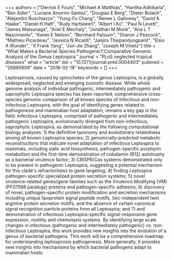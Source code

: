 +++
authors = ["Derrick E Fouts", "Michael A Matthias", "Haritha Adhikarla", "Ben Adler", "Luciane Amorim-Santos", "Douglas E Berg", "Dieter Bulach", "Alejandro Buschiazzo", "Yung-Fu Chang", "Renee L Galloway", "David A Haake", "Daniel H Haft", "Rudy Hartskeerl", "Albert I Ko", "Paul N Levett", "James Matsunaga", "Ariel E Mechaly", "Jonathan M Monk", "Ana L T Nascimento", "Karen E Nelson", "Bernhard Palsson", "Sharon J Peacock", "Mathieu Picardeau", "Jessica N Ricaldi", "Janjira Thaipandungpanit", "Elsio A Wunder", "X Frank Yang", "Jun-Jie Zhang", "Joseph M Vinetz"]
title = "What Makes a Bacterial Species Pathogenic?:Comparative Genomic Analysis of the Genus Leptospira."
journal = "PLoS neglected tropical diseases"
what = "article"
doi = "10.1371/journal.pntd.0004403"
pubmed = "26890609"
date = "2016-02-18"
keywords = []
+++

Leptospirosis, caused by spirochetes of the genus Leptospira, is a globally widespread, neglected and emerging zoonotic disease. While whole genome analysis of individual pathogenic, intermediately pathogenic and saprophytic Leptospira species has been reported, comprehensive cross-species genomic comparison of all known species of infectious and non-infectious Leptospira, with the goal of identifying genes related to pathogenesis and mammalian host adaptation, remains a key gap in the field. Infectious Leptospira, comprised of pathogenic and intermediately pathogenic Leptospira, evolutionarily diverged from non-infectious, saprophytic Leptospira, as demonstrated by the following computational biology analyses: 1) the definitive taxonomy and evolutionary relatedness among all known Leptospira species; 2) genomically-predicted metabolic reconstructions that indicate novel adaptation of infectious Leptospira to mammals, including sialic acid biosynthesis, pathogen-specific porphyrin metabolism and the first-time demonstration of cobalamin (B12) autotrophy as a bacterial virulence factor; 3) CRISPR/Cas systems demonstrated only to be present in pathogenic Leptospira, suggesting a potential mechanism for this clade's refractoriness to gene targeting; 4) finding Leptospira pathogen-specific specialized protein secretion systems; 5) novel virulence-related genes/gene families such as the Virulence Modifying (VM) (PF07598 paralogs) proteins and pathogen-specific adhesins; 6) discovery of novel, pathogen-specific protein modification and secretion mechanisms including unique lipoprotein signal peptide motifs, Sec-independent twin arginine protein secretion motifs, and the absence of certain canonical signal recognition particle proteins from all Leptospira; and 7) and demonstration of infectious Leptospira-specific signal-responsive gene expression, motility and chemotaxis systems. By identifying large scale changes in infectious (pathogenic and intermediately pathogenic) vs. non-infectious Leptospira, this work provides new insights into the evolution of a genus of bacterial pathogens. This work will be a comprehensive roadmap for understanding leptospirosis pathogenesis. More generally, it provides new insights into mechanisms by which bacterial pathogens adapt to mammalian hosts. 